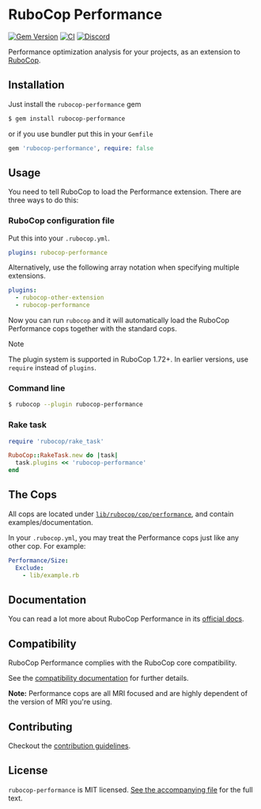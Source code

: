 # RuboCop Performance

[![Gem Version](https://badge.fury.io/rb/rubocop-performance.svg)](https://badge.fury.io/rb/rubocop-performance)
[![CI](https://github.com/rubocop/rubocop-performance/actions/workflows/test.yml/badge.svg)](https://github.com/rubocop/rubocop-performance/actions/workflows/test.yml)
[![Discord](https://img.shields.io/badge/chat-on%20discord-7289da.svg?sanitize=true)](https://discord.gg/wJjWvGRDmm)

Performance optimization analysis for your projects, as an extension to [RuboCop](https://github.com/rubocop/rubocop).

## Installation

Just install the `rubocop-performance` gem

```sh
$ gem install rubocop-performance
```

or if you use bundler put this in your `Gemfile`

```ruby
gem 'rubocop-performance', require: false
```

## Usage

You need to tell RuboCop to load the Performance extension. There are three
ways to do this:

### RuboCop configuration file

Put this into your `.rubocop.yml`.

```yaml
plugins: rubocop-performance
```

Alternatively, use the following array notation when specifying multiple extensions.

```yaml
plugins:
  - rubocop-other-extension
  - rubocop-performance
```

Now you can run `rubocop` and it will automatically load the RuboCop Performance
cops together with the standard cops.

> [!NOTE]
> The plugin system is supported in RuboCop 1.72+. In earlier versions, use `require` instead of `plugins`.

### Command line

```sh
$ rubocop --plugin rubocop-performance
```

### Rake task

```ruby
require 'rubocop/rake_task'

RuboCop::RakeTask.new do |task|
  task.plugins << 'rubocop-performance'
end
```

## The Cops

All cops are located under
[`lib/rubocop/cop/performance`](lib/rubocop/cop/performance), and contain
examples/documentation.

In your `.rubocop.yml`, you may treat the Performance cops just like any other
cop. For example:

```yaml
Performance/Size:
  Exclude:
    - lib/example.rb
```

## Documentation

You can read a lot more about RuboCop Performance in its [official docs](https://docs.rubocop.org/rubocop-performance/).

## Compatibility

RuboCop Performance complies with the RuboCop core compatibility.

See the [compatibility documentation](https://docs.rubocop.org/rubocop/compatibility.html) for further details.

**Note:** Performance cops are all MRI focused and are highly dependent of the version of MRI you're using.

## Contributing

Checkout the [contribution guidelines](CONTRIBUTING.md).

## License

`rubocop-performance` is MIT licensed. [See the accompanying file](LICENSE.txt) for
the full text.
